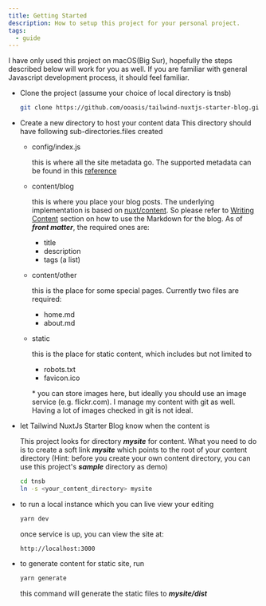 ```yaml
---
title: Getting Started
description: How to setup this project for your personal project.
tags: 
  - guide
---
```

I have only used this project on macOS(Big Sur), hopefully the steps described below will work for you as well.  If you are familiar with general Javascript development process, it should feel familiar.

* Clone the project (assume your choice of local directory is tnsb)

  ```bash
  git clone https://github.com/ooasis/tailwind-nuxtjs-starter-blog.git tnsb
  ```

* Create a new directory to host your content data
This directory should have following sub-directories.files created
  
  * config/index.js

    this is where all the site metadata go. The supported metadata can be found in this [reference](/blog/site-config-guide)

  * content/blog

    this is where you place your blog posts. The underlying implementation is based on [nuxt/content](https://content.nuxtjs.org/). So please refer to [Writing Content](https://content.nuxtjs.org/writing) section on how to use the Markdown for the blog. As of ___front matter___, the required ones are:

      * title
      * description
      * tags (a list)

  * content/other

    this is the place for some special pages. Currently two files are required:

      * home.md
      * about.md

  * static

    this is the place for static content, which includes but not limited to

      * robots.txt
      * favicon.ico

    \* you can store images here, but ideally you should use an image service (e.g. flickr.com).  I manage my content with git as well. Having a lot of images checked in git is not ideal.

* let Tailwind NuxtJs Starter Blog know when the content is

  This project looks for directory ___mysite___ for content.  What you need to do is to create a soft link ___mysite___ which points to the root of your content directory (Hint: before you create your own content directory, you can use this project's ___sample___ directory as demo)

  ```bash
  cd tnsb
  ln -s <your_content_directory> mysite
  ```

* to run a local instance which you can live view your editing

  ```bash
  yarn dev
  ```
  
  once service is up, you can view the site at:

  ```
  http://localhost:3000
  ```

* to generate content for static site, run

  ```bash
  yarn generate
  ```

  this command will generate the static files to ___mysite/dist___

